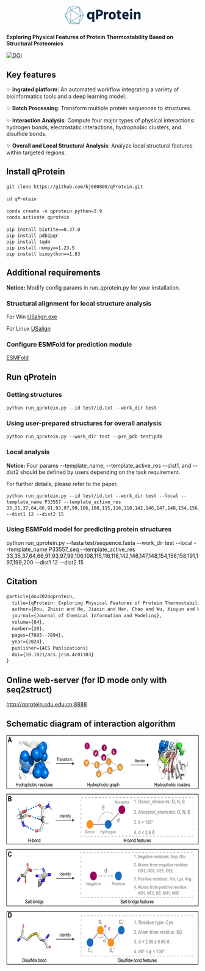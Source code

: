 <h1 align="center">
  <img src="logo-no-background.png" alt="Logo" width="200">
</h1>

**Exploring Physical Features of Protein Thermostability Based on Structural Proteomics** 

[![DOI](https://zenodo.org/badge/608680173.svg)](https://doi.org/10.5281/zenodo.14214907)


## Key features
:sparkles: **Ingrated platform**: An automated workflow integrating a variety of bioinformatics tools and a deep learning model.

:sparkles: **Batch Processing**: Transform multiple protein sequences to structures.

:sparkles: **Interaction Analysis**: Compute four major types of physical interactions: hydrogen bonds, electrostatic interactions, hydrophobic clusters, and disulfide bonds.

:sparkles: **Overall and Local Structural Analysis**: Analyze local structural features within targeted regions.

## Install qProtein

```
git clone https://github.com/bj600800/qProtein.git

cd qProtein

conda create -n qprotein python=3.9
conda activate qprotein

pip install biotite==0.37.0 
pip install pdb2pqr
pip install tqdm
pip install numpy==1.23.5
pip install biopython==1.83
```

## Additional requirements
**Notice:**
Modify config params in run_qprotein.py for your installation.

### Structural alignment for local structure analysis ###
For Win
[USalign.exe](https://zhanggroup.org/US-align/bin/module/USalignWin64.zip)

For Linux
[USalign](https://zhanggroup.org/US-align/bin/module/USalignLinux64.zip)

### Configure ESMFold for prediction module ###
[ESMFold](https://github.com/facebookresearch/esm)


## Run qProtein
### Getting structures ###
```
python run_qprotein.py --id test/id.txt --work_dir test
```

### Using user-prepared structures for overall analysis ###

```
python run_qprotein.py --work_dir test --pre_pdb test\pdb
```

### Local analysis ###
**Notice:**
Four params --template_name, --template_active_res --dist1, and --dist2 should be defined by users depending on the task requirement. 

For further details, please refer to the paper.

```
python run_qprotein.py --id test/id.txt --work_dir test --local --template_name P33557 --template_active_res 33,35,37,64,66,91,93,97,99,106,108,115,116,118,142,146,147,148,154,156,158,191,197,199,200 --dist1 12 --dist2 15
```

### Using ESMFold model for predicting protein structures ###
python run_qprotein.py --fasta test/sequence.fasta --work_dir test --local --template_name P33557_seq --template_active_res 33,35,37,64,66,91,93,97,99,106,108,115,116,118,142,146,147,148,154,156,158,191,197,199,200 --dist1 12 --dist2 15

## Citation
```LaTex
@article{dou2024qprotein,
  title={qProtein: Exploring Physical Features of Protein Thermostability Based on Structural Proteomics},
  author={Dou, Zhixin and He, Jiaxin and Han, Chao and Wu, Xiuyun and Wan, Lin and Yang, Jian and Zheng, Yanwei and Gong, Bin and Wang, Lushan},
  journal={Journal of Chemical Information and Modeling},
  volume={64},
  number={20},
  pages={7885--7894},
  year={2024},
  publisher={ACS Publications}
  doi={10.1021/acs.jcim.4c01303}
}
```

## Online web-server (for ID mode only with seq2struct)
http://qprotein.sdu.edu.cn:8888

## Schematic diagram of interaction algorithm
<img src="https://github.com/bj600800/qProtein/blob/main/interaction_algorithm.png" alt="algorithm" width="650" height="600">


